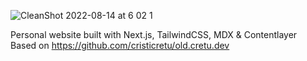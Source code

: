 ![CleanShot 2022-08-14 at 6 02 1](https://i.imgur.com/wFilz1P.png)

Personal website built with Next.js, TailwindCSS, MDX & Contentlayer
<br>
Based on https://github.com/cristicretu/old.cretu.dev
